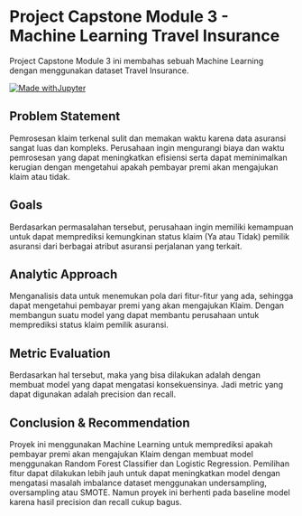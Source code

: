 # Project Capstone Module 3 - Machine Learning Travel Insurance
Project Capstone Module 3 ini membahas sebuah Machine Learning dengan menggunakan dataset Travel Insurance.

[![Made withJupyter](https://img.shields.io/badge/Made%20with-Jupyter-orange?style=for-the-badge&logo=Jupyter)](https://jupyter.org/try)

## Problem Statement
Pemrosesan klaim terkenal sulit dan memakan waktu karena data asuransi sangat luas dan kompleks. Perusahaan ingin mengurangi biaya dan waktu pemrosesan yang dapat meningkatkan efisiensi serta dapat meminimalkan kerugian dengan mengetahui apakah pembayar premi akan mengajukan klaim atau tidak.
## Goals
Berdasarkan permasalahan tersebut, perusahaan ingin memiliki kemampuan untuk dapat memprediksi kemungkinan status klaim (Ya atau Tidak) pemilik asuransi dari berbagai atribut asuransi perjalanan yang terkait.
## Analytic Approach
Menganalisis data untuk menemukan pola dari fitur-fitur yang ada, sehingga dapat mengetahui pembayar premi yang akan mengajukan Klaim. Dengan membangun suatu model yang dapat membantu perusahaan untuk memprediksi status klaim pemilik asuransi.
## Metric Evaluation
Berdasarkan hal tersebut, maka yang bisa dilakukan adalah dengan membuat model yang dapat mengatasi konsekuensinya. Jadi metric yang dapat digunakan adalah precision dan recall.
## Conclusion & Recommendation
Proyek ini menggunakan Machine Learning untuk memprediksi apakah pembayar premi akan mengajukan Klaim dengan membuat model menggunakan Random Forest Classifier dan Logistic Regression. Pemilihan fitur dapat dilakukan lebih jauh untuk dapat meningkatkan model dengan mengatasi masalah imbalance dataset menggunakan undersampling, oversampling atau SMOTE. Namun proyek ini berhenti pada baseline model karena hasil precision dan recall cukup bagus.
